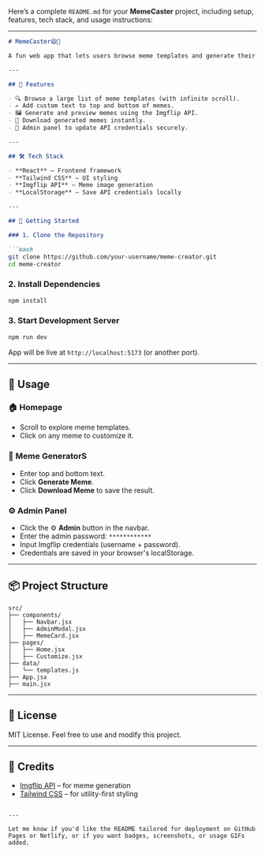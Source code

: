 Here’s a complete `README.md` for your **MemeCaster** project, including setup, features, tech stack, and usage instructions:

---

````markdown
# MemeCaster😄🎨

A fun web app that lets users browse meme templates and generate their own memes using the Imgflip API. Built with **React**, **Tailwind CSS**, and supports **infinite scrolling** and **admin credential configuration**.

---

## 🌟 Features

- 🔍 Browse a large list of meme templates (with infinite scroll).
- ✍️ Add custom text to top and bottom of memes.
- 🖼️ Generate and preview memes using the Imgflip API.
- 💾 Download generated memes instantly.
- 🔐 Admin panel to update API credentials securely.

---

## 🛠 Tech Stack

- **React** – Frontend framework
- **Tailwind CSS** – UI styling
- **Imgflip API** – Meme image generation
- **LocalStorage** – Save API credentials locally

---

## 🚀 Getting Started

### 1. Clone the Repository

```bash
git clone https://github.com/your-username/meme-creator.git
cd meme-creator
````

### 2. Install Dependencies

```bash
npm install
```

### 3. Start Development Server

```bash
npm run dev
```

App will be live at `http://localhost:5173` (or another port).

---

## 🧪 Usage

### 🏠 Homepage

* Scroll to explore meme templates.
* Click on any meme to customize it.

### 🎨 Meme GeneratorS

* Enter top and bottom text.
* Click **Generate Meme**.
* Click **Download Meme** to save the result.

### ⚙️ Admin Panel

* Click the ⚙️ **Admin** button in the navbar.
* Enter the admin password: `************`
* Input Imgflip credentials (username + password).
* Credentials are saved in your browser's localStorage.

---

## 📦 Project Structure

```
src/
├── components/
│   ├── Navbar.jsx
│   ├── AdminModal.jsx
│   ├── MemeCard.jsx
├── pages/
│   ├── Home.jsx
│   ├── Customize.jsx
├── data/
│   └── templates.js
├── App.jsx
├── main.jsx
```

---

## 📄 License

MIT License. Feel free to use and modify this project.

---

## 🙌 Credits

* [Imgflip API](https://api.imgflip.com/) – for meme generation
* [Tailwind CSS](https://tailwindcss.com/) – for utility-first styling

```

---

Let me know if you'd like the README tailored for deployment on GitHub Pages or Netlify, or if you want badges, screenshots, or usage GIFs added.
```
